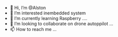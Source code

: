 - 👋 Hi, I’m @Alston
- 👀 I’m interested inembedded system 
- 🌱 I’m currently learning Raspberry ....
- 💞️ I’m looking to collaborate on drone autoppilot ...
- 📫 How to reach me ...

<!---
Alston1234/Alston1234 is a ✨ special ✨ repository because its `README.md` (this file) appears on your GitHub profile.
You can click the Preview link to take a look at your changes.
--->
